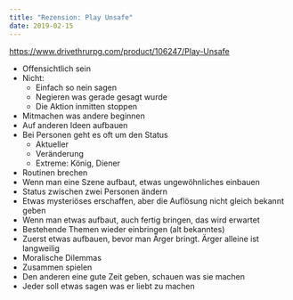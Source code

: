 ```yaml
---
title: "Rezension: Play Unsafe"
date: 2019-02-15
---
```


https://www.drivethrurpg.com/product/106247/Play-Unsafe

- Offensichtlich sein
- Nicht:
  - Einfach so nein sagen
  - Negieren was gerade gesagt wurde
  - Die Aktion inmitten stoppen
- Mitmachen was andere beginnen
- Auf anderen Ideen aufbauen
- Bei Personen geht es oft um den Status
  - Aktueller
  - Veränderung
  - Extreme: König, Diener
- Routinen brechen
- Wenn man eine Szene aufbaut, etwas ungewöhnliches einbauen
- Status zwischen zwei Personen ändern
- Etwas mysteriöses erschaffen, aber die Auflösung nicht gleich bekannt geben
- Wenn man etwas aufbaut, auch fertig bringen, das wird erwartet
- Bestehende Themen wieder einbringen (alt bekanntes)
- Zuerst etwas aufbauen, bevor man Ärger bringt. Ärger alleine ist langweilig
- Moralische Dilemmas
- Zusammen spielen
- Den anderen eine gute Zeit geben, schauen was sie machen
- Jeder soll etwas sagen was er liebt zu machen
